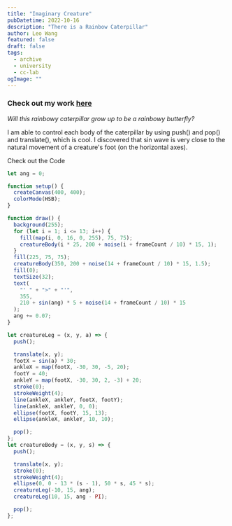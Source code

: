 ```yaml
---
title: "Imaginary Creature"
pubDatetime: 2022-10-16
description: "There is a Rainbow Caterpillar"
author: Leo Wang
featured: false
draft: false
tags:
  - archive
  - university
  - cc-lab
ogImage: ""
---
```


### Check out my work [here](https://editor.p5js.org/ImPrankster/sketches/Aw1U2NtB1)

_Will this rainbowy caterpillar grow up to be a rainbowy butterfly?_

I am able to control each body of the caterpillar by using push() and pop() and translate(), which is cool.
I discovered that sin wave is very close to the natural movement of a creature's foot (on the horizontal axes).

Check out the Code

```jsx
let ang = 0;

function setup() {
  createCanvas(400, 400);
  colorMode(HSB);
}

function draw() {
  background(255);
  for (let i = 1; i <= 13; i++) {
    fill(map(i, 0, 16, 0, 255), 75, 75);
    creatureBody(i * 25, 200 + noise(i + frameCount / 10) * 15, 1);
  }
  fill(225, 75, 75);
  creatureBody(350, 200 + noise(14 + frameCount / 10) * 15, 1.5);
  fill(0);
  textSize(32);
  text(
    "' " + ">" + "'",
    355,
    210 + sin(ang) * 5 + noise(14 + frameCount / 10) * 15
  );
  ang += 0.07;
}

let creatureLeg = (x, y, a) => {
  push();

  translate(x, y);
  footX = sin(a) * 30;
  ankleX = map(footX, -30, 30, -5, 20);
  footY = 40;
  ankleY = map(footX, -30, 30, 2, -3) + 20;
  stroke(0);
  strokeWeight(4);
  line(ankleX, ankleY, footX, footY);
  line(ankleX, ankleY, 0, 0);
  ellipse(footX, footY, 15, 13);
  ellipse(ankleX, ankleY, 10, 10);

  pop();
};
let creatureBody = (x, y, s) => {
  push();

  translate(x, y);
  stroke(0);
  strokeWeight(4);
  ellipse(0, 0 - 13 * (s - 1), 50 * s, 45 * s);
  creatureLeg(-10, 15, ang);
  creatureLeg(10, 15, ang - PI);

  pop();
};
```
